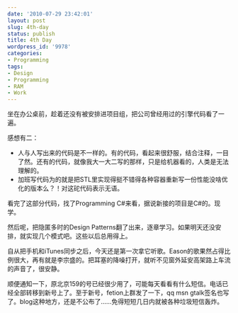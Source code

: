 ```yaml
---
date: '2010-07-29 23:42:01'
layout: post
slug: 4th-day
status: publish
title: 4th Day
wordpress_id: '9978'
categories:
- Programming
tags:
- Design
- Programming
- RAM
- Work
---
```


坐在办公桌前，趁着还没有被安排进项目组，把公司曾经用过的引擎代码看了一遍。

感想有二： 

  * 人与人写出来的代码是不一样的。有的代码，看起来很舒服，结合注释，一目了然。还有的代码，就像我大一大二写的那样，只是给机器看的，人类是无法理解的。 
  * 加班写代码为的就是把STL里实现得挺不错得各种容器重新写一份性能没啥优化的版本么？！对这砣代码表示无语。 

  


看完了这部分代码，找了Programming C#来看，据说新接的项目是C#的。现学。 


然后呢，把隐匿多时的Design Patterns翻了出来，逐章学习。如果明天还没安排，就实现几个模式吧。这些以后总用得上。 


  


自从把手机和iTunes同步之后，今天还是第一次拿它听歌。Eason的歌果然占得比例很大，再有就是李宗盛的。把耳塞的降噪打开，就听不见窗外延安高架路上车流的声音了，很安静。 


  


顺便通知一下，原北京159的号已经很少用了，可能每天看看有什么短信。电话已经全部转移到新号上了。至于新号，fetion上群发了一下，qq msn gtalk签名也写了。blog这种地方，还是不公布了……免得短短几日内就被各种垃圾短信轰炸。
